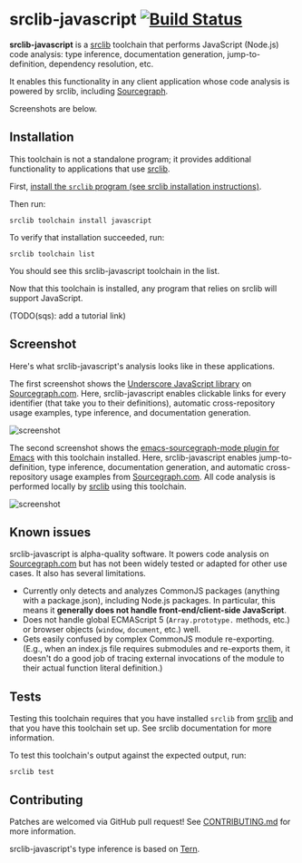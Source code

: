 # srclib-javascript [![Build Status](https://travis-ci.org/sourcegraph/srclib-javascript.png?branch=master)](https://travis-ci.org/sourcegraph/srclib-javascript)

**srclib-javascript** is a [srclib](https://sourcegraph.com/sourcegraph/srclib)
toolchain that performs JavaScript (Node.js) code analysis: type inference,
documentation generation, jump-to-definition, dependency resolution, etc.

It enables this functionality in any client application whose code analysis is
powered by srclib, including [Sourcegraph](https://sourcegraph.com).

Screenshots are below.

## Installation

This toolchain is not a standalone program; it provides additional functionality
to applications that use [srclib](https://srclib.org).

First,
[install the `srclib` program (see srclib installation instructions)](https://sourcegraph.com/sourcegraph/srclib).

Then run:

```
srclib toolchain install javascript
```

To verify that installation succeeded, run:

```
srclib toolchain list
```

You should see this srclib-javascript toolchain in the list.

Now that this toolchain is installed, any program that relies on srclib will support JavaScript.

(TODO(sqs): add a tutorial link)

## Screenshot

Here's what srclib-javascript's analysis looks like in these applications.

The first screenshot shows the
[Underscore JavaScript library](https://sourcegraph.com/github.com/jashkenas/underscore/.CommonJSPackage/underscore/.def/commonjs/underscore.js/-/every)
on [Sourcegraph.com](https://sourcegraph.com). Here, srclib-javascript enables
clickable links for every identifier (that take you to their definitions),
automatic cross-repository usage examples, type inference, and documentation
generation.

![screenshot](https://s3-us-west-2.amazonaws.com/sourcegraph-assets/sourcegraph-javascript-screenshot-0.png "Sourcegraph.com JavaScript screenshot")

The second screenshot shows the
[emacs-sourcegraph-mode plugin for Emacs](https://sourcegraph.com/sourcegraph/emacs-sourcegraph-mode)
with this toolchain installed. Here, srclib-javascript enables
jump-to-definition, type inference, documentation generation, and automatic
cross-repository usage examples from [Sourcegraph.com](https://sourcegraph.com).
All code analysis is performed locally by [srclib](https://srclib.org) using
this toolchain.

![screenshot](https://s3-us-west-2.amazonaws.com/sourcegraph-assets/emacs-sourcegraph-mode-screenshot-0.png "Emacs JavaScript screenshot")

## Known issues

srclib-javascript is alpha-quality software. It powers code analysis on
[Sourcegraph.com](https://sourcegraph.com) but has not been widely tested or
adapted for other use cases. It also has several limitations.

* Currently only detects and analyzes CommonJS packages (anything with a
  package.json), including Node.js packages. In particular, this means it
  **generally does not handle front-end/client-side JavaScript**.
* Does not handle global ECMAScript 5 (`Array.prototype.` methods, etc.) or
  browser objects (`window`, `document`, etc.) well.
* Gets easily confused by complex CommonJS module re-exporting. (E.g., when an
  index.js file requires submodules and re-exports them, it doesn't do a good
  job of tracing external invocations of the module to their actual function
  literal definition.)

## Tests

Testing this toolchain requires that you have installed `srclib` from
[srclib](https://sourcegraph.com/sourcegraph/srclib) and that you have this
toolchain set up. See srclib documentation for more information.

To test this toolchain's output against the expected output, run:

```
srclib test
```

## Contributing

Patches are welcomed via GitHub pull request! See
[CONTRIBUTING.md](./CONTRIBUTING.md) for more information.

srclib-javascript's type inference is based on [Tern](http://ternjs.net/).
